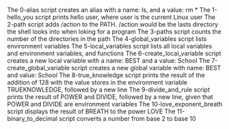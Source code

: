 The 0-alias script creates an alias with a name: ls, and a value: rm *
The 1-hello_you script prints hello user, where user is the current Linux user
The 2-path script adds /action to the PATH. /action would be the lasts directory the shell looks into when loking for a program
The 3-paths script counts the number of the directories in the path
The 4-global_variables script lists environment variables
The 5-local_variables script lists all local variables and environment variables, and functions
The 6-create_local_variable script creates a new local variable with a name: BEST and a value: School
The 7-create_global_variable script creates a new global variable with name: BEST and value: School
The 8-true_knowledge script prints the result of the addition of 128 with the value stores in the environment variable TRUEKNOWLEDGE, followed by a new line
The 9-divide_and_rule script prints the result of POWER and DIVIDE, followed by a new line, given that POWER and DIVIDE are environment variables
The 10-love_exponent_breath script displays the result of BREATH to the power LOVE
The 11-binary_to_decimal script converts a number from base 2 to base 10
